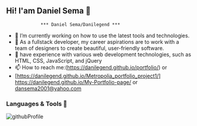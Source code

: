 ## Hi! I'am Daniel Sema 👋 


                 *** Daniel Sema/Danilegend ***
- 🔭 I’m currently working on how to use the latest tools and technologies.
- 🌱 As a fullstack developer, my career aspirations are to work with a team of designers to create beautiful, user-friendly software.
- 💬 have experience with various web development technologies, such as HTML, CSS, JavaScript, and jQuery
- 📫 How to reach me:(https://danilegend.github.io/portfolio/) or  <br>
- [https://danilegend.github.io/Metropolia_portfolio_project1/]  <br>
  https://danilegend.github.io/My-Portfolio-page/ or dansema2001@yahoo.com

### Languages & Tools 👋 

![githubProfile](https://user-images.githubusercontent.com/46860435/190427717-76dc2523-2269-497e-9f51-52a74a88eee3.jpg)



